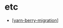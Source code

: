 # etc

- [[yarn-berry-migration]]

[//begin]: # "Autogenerated link references for markdown compatibility"
[yarn-berry-migration]: yarn-berry-migration "yarn berry migration"
[//end]: # "Autogenerated link references"